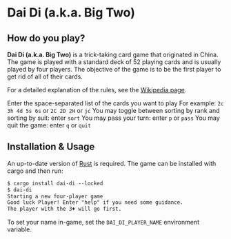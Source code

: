 # Dai Di (a.k.a. Big Two)

## How do you play?

**Dai Di (a.k.a. Big Two)** is a trick-taking card game that originated in China. The game is played with a standard deck of 52 playing cards and is usually played by four players. The objective of the game is to be the first player to get rid of all of their cards.

For a detailed explanation of the rules, see the [Wikipedia page](https://en.wikipedia.org/wiki/Big_two).

Enter the space-separated list of the cards you want to play
For example: `2c 3h 4d 5s 6s` or `2C 2D 2H` or `jc`
You may toggle between sorting by rank and sorting by suit: enter `sort`
You may pass your turn: enter `p` or `pass`
You may quit the game: enter `q` or `quit`

## Installation & Usage

An up-to-date version of [Rust](https://www.rust-lang.org/tools/install) is required.
The game can be installed with cargo and then run:

```txt
$ cargo install dai-di --locked
$ dai-di
Starting a new four-player game
Good luck Player! Enter "help" if you need some guidance.
The player with the 3♦ will go first.
```

To set your name in-game, set the `DAI_DI_PLAYER_NAME` environment variable.
